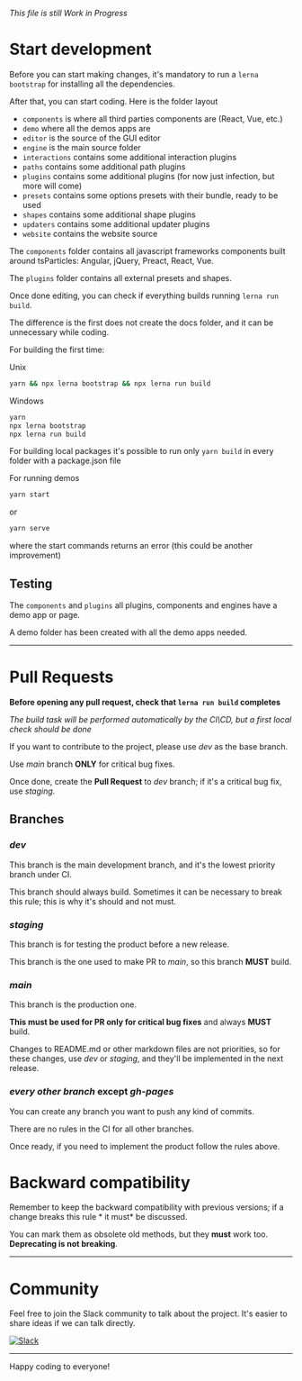 *This file is still Work in Progress*

# Start development

Before you can start making changes, it's mandatory to run a `lerna bootstrap` for installing all the dependencies.

After that, you can start coding. Here is the folder layout

- `components` is where all third parties components are (React, Vue, etc.)
- `demo` where all the demos apps are
- `editor` is the source of the GUI editor
- `engine` is the main source folder
- `interactions` contains some additional interaction plugins
- `paths` contains some additional path plugins
- `plugins` contains some additional plugins (for now just infection, but more will come)
- `presets` contains some options presets with their bundle, ready to be used
- `shapes` contains some additional shape plugins
- `updaters` contains some additional updater plugins
- `website` contains the website source

The `components` folder contains all javascript frameworks components built around tsParticles: Angular, jQuery, Preact, React, Vue.

The `plugins` folder contains all external presets and shapes.

Once done editing, you can check if everything builds running `lerna run build`.

The difference is the first does not create the docs folder, and it can be unnecessary while coding.

For building the first time:

Unix

```bash
yarn && npx lerna bootstrap && npx lerna run build
```

Windows

```bash
yarn
npx lerna bootstrap
npx lerna run build
```

For building local packages it's possible to run only `yarn build` in every folder with a package.json file

For running demos

```bash
yarn start
```

or

```bash
yarn serve
```

where the start commands returns an error (this could be another improvement)

## Testing

The `components` and `plugins` all plugins, components and engines have a demo app or page.

A demo folder has been created with all the demo apps needed.

---

# Pull Requests

**Before opening any pull request, check that `lerna run build` completes**

*The build task will be performed automatically by the CI\CD, but a first local check should be done*

If you want to contribute to the project, please use *dev* as the base branch.

Use *main* branch **ONLY** for critical bug fixes.

Once done, create the **Pull Request** to *dev* branch; if it's a critical bug fix, use *staging*.

## Branches
### *dev*
This branch is the main development branch, and it's the lowest priority branch under CI.

This branch should always build. Sometimes it can be necessary to break this rule; this is why it's should and not must.
 
### *staging*
This branch is for testing the product before a new release.

This branch is the one used to make PR to *main*, so this branch **MUST** build.

### *main*
This branch is the production one.

**This must be used for PR only for critical bug fixes** and always **MUST** build.

Changes to README.md or other markdown files are not priorities, so for these changes, use *dev* or *staging*, and they'll be implemented in the next release.

### *every other branch* except *gh-pages*
You can create any branch you want to push any kind of commits.

There are no rules in the CI for all other branches.

Once ready, if you need to implement the product follow the rules above.

# Backward compatibility

Remember to keep the backward compatibility with previous versions; if a change breaks this rule * it must* be discussed.

You can mark them as obsolete old methods, but they **must** work too. **Deprecating is not breaking**.

---

# Community

Feel free to join the Slack community to talk about the project. It's easier to share ideas if we can talk directly.

[![Slack](https://cdn.brandfolder.io/5H442O3W/as/pl546j-7le8zk-5guop3/Slack_RGB.auto?width=94&height=38)](https://join.slack.com/t/tsparticles/shared_invite/enQtOTcxNTQxNjQ4NzkxLWE2MTZhZWExMWRmOWI5MTMxNjczOGE1Yjk0MjViYjdkYTUzODM3OTc5MGQ5MjFlODc4MzE0N2Q1OWQxZDc1YzI)

---

Happy coding to everyone!
